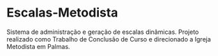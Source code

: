 # Escalas-Metodista
Sistema de administração e geração de escalas dinâmicas. Projeto realizado como Trabalho de Conclusão de Curso e direcionado a Igreja Metodista em Palmas.
